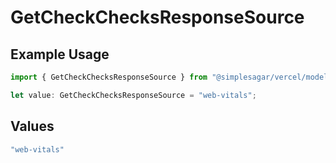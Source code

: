 # GetCheckChecksResponseSource

## Example Usage

```typescript
import { GetCheckChecksResponseSource } from "@simplesagar/vercel/models/getcheckop.js";

let value: GetCheckChecksResponseSource = "web-vitals";
```

## Values

```typescript
"web-vitals"
```